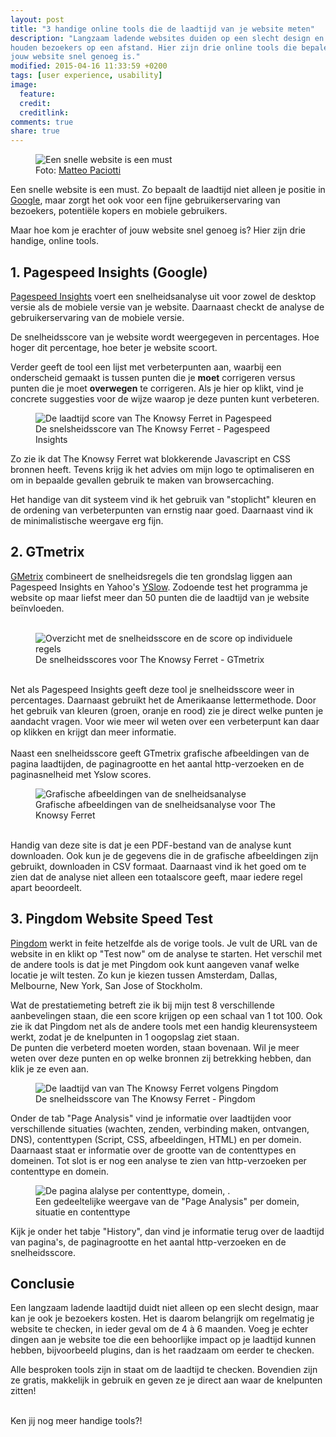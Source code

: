 ```yaml
---
layout: post
title: "3 handige online tools die de laadtijd van je website meten"
description: "Langzaam ladende websites duiden op een slecht design en
houden bezoekers op een afstand. Hier zijn drie online tools die bepalen of
jouw website snel genoeg is."
modified: 2015-04-16 11:33:59 +0200
tags: [user experience, usability]
image:
  feature: 
  credit: 
  creditlink: 
comments: true
share: true
---
```


<figure>
<img src="/images/snelheid.jpg" alt="Een snelle website is een must">
<figcaption>Foto: <a href="http://bit.ly/1b5Jg4G">Matteo Paciotti</a></figcaption>
</figure>

Een snelle website is een must. Zo bepaalt de laadtijd niet alleen je
positie in <a href="http://theknowsyferret.github.io/10-goede-redenen-waarom-google-jou-negeert/">Google</a>, maar zorgt het ook voor een fijne
gebruikerservaring van bezoekers, potentiële kopers en mobiele
gebruikers.

Maar hoe kom je erachter of jouw website snel genoeg is? Hier zijn drie handige, online tools.

<h2>1. Pagespeed Insights (Google)</h2>
<a
href="https://developers.google.com/speed/pagespeed/insights/">Pagespeed
Insights</a> voert een snelheidsanalyse uit voor zowel de
desktop versie als de mobiele versie van je website. Daarnaast checkt de
analyse de gebruikerservaring van de mobiele versie.

De snelheidsscore van je website wordt weergegeven in
percentages. Hoe hoger dit percentage, hoe beter je website scoort.

Verder geeft de tool een lijst met verbeterpunten aan, waarbij een
onderscheid gemaakt is tussen punten die je **moet** corrigeren versus
punten die je moet **overwegen** te corrigeren. Als je hier op
klikt, vind je concrete suggesties voor de wijze waarop je deze punten kunt
verbeteren.

<figure>
<img src="/images/pagespeedinsights.png" alt="De laadtijd score van The Knowsy Ferret in
Pagespeed">
<figcaption>De snelsheidsscore van The Knowsy
Ferret - Pagespeed Insights</a></figcaption>
</figure>

Zo zie ik dat The Knowsy Ferret wat blokkerende Javascript en CSS
bronnen heeft. Tevens krijg ik het advies om 
mijn logo te optimaliseren en om in bepaalde gevallen gebruik te maken
van browsercaching.

Het handige van dit systeem vind ik het gebruik van "stoplicht" kleuren en de
ordening van verbeterpunten van ernstig naar goed. Daarnaast
vind ik de minimalistische weergave erg fijn. 


<h2>2. GTmetrix</h2>
<a href="http://gtmetrix.com/">GMetrix</a> combineert de
snelheidsregels die ten grondslag liggen aan Pagespeed Insights en Yahoo's <a
href="http://yslow.org/">YSlow</a>. Zodoende test het programma je
website op maar liefst meer dan 50
punten die de laadtijd van je website beïnvloeden.<br><br>

<figure>
<img src="/images/gtmetrix-snelheidsscore.png" alt="Overzicht met de
snelheidsscore en de score op individuele regels">
<figcaption>De snelheidsscores voor
The Knowsy Ferret - GTmetrix</figcaption>
</figure>
<br>
Net als Pagespeed Insights geeft deze tool je snelheidsscore weer in
percentages. Daarnaast gebruikt het de Amerikaanse lettermethode.
Door het gebruik van kleuren (groen, oranje en rood) zie je direct
welke punten je aandacht vragen.
Voor wie meer wil weten over een verbeterpunt kan daar op klikken en
krijgt dan 
meer informatie.
<br><br>
Naast een snelheidsscore geeft GTmetrix grafische afbeeldingen van de pagina
laadtijden, de paginagrootte en het aantal http-verzoeken en de
paginasnelheid met Yslow scores.

<figure>
<img src="/images/gtmetrix-history.png" alt="Grafische afbeeldingen van
de snelheidsanalyse">
<figcaption>Grafische afbeeldingen van de snelheidsanalyse voor
The Knowsy Ferret</figcaption>
</figure>
<br>
Handig van deze site is dat je een PDF-bestand van de analyse
kunt downloaden. Ook kun je de gegevens die in de grafische
afbeeldingen zijn gebruikt, downloaden in CSV formaat.
Daarnaast vind ik het goed om te zien dat de analyse niet alleen een
totaalscore geeft, maar iedere regel apart beoordeelt.


<h2>3. Pingdom Website Speed Test</h2>
<a href="http://tools.pingdom.com/fpt/">Pingdom</a> werkt in feite hetzelfde als de vorige tools. Je vult de URL
van de website in en klikt op "Test now" om de analyse te starten. Het
verschil met de andere tools is dat je met Pingdom ook kunt aangeven
vanaf welke locatie je wilt testen. Zo kun je 
kiezen tussen Amsterdam, Dallas, Melbourne, New York, San Jose of
Stockholm.


Wat de prestatiemeting betreft zie ik bij mijn test 8 verschillende
aanbevelingen staan, die een score krijgen op een schaal van 1
tot 100. Ook zie ik dat Pingdom net als de andere tools met een
handig kleurensysteem werkt, zodat je de knelpunten in 1 oogopslag
ziet staan.<br>
De punten die verbeterd moeten worden, staan bovenaan. Wil je meer weten
over deze punten en op welke bronnen zij betrekking hebben, dan klik
je ze even aan.

<figure>
<img src="/images/pingdom-performancegrade.png" alt="De laadtijd van
van The Knowsy Ferret volgens Pingdom">
<figcaption>De snelheidsscore
van The Knowsy Ferret - Pingdom</figcaption>
</figure>

Onder de tab "Page Analysis" vind je informatie over laadtijden voor
verschillende situaties (wachten, zenden, verbinding maken, ontvangen,
DNS), contenttypen (Script, CSS, afbeeldingen, HTML) en per
domein. Daarnaast staat er informatie over de grootte van de
contenttypes en domeinen. Tot slot is er nog een analyse te zien van
http-verzoeken per contenttype en domein.

<figure>
<img src="/images/pingdom-pageanalysis.png" alt="De pagina alalyse per
contenttype, domein, .">
<figcaption>Een gedeeltelijke weergave van de "Page Analysis" per domein, situatie en contenttype</figcaption>
</figure>

Kijk je onder het tabje "History", dan vind je
informatie terug over de laadtijd van pagina's, de
paginagrootte en het aantal http-verzoeken en de
snelheidsscore.


<h2>Conclusie</h2>
Een langzaam ladende laadtijd duidt niet alleen op een slecht design,
maar kan je ook je bezoekers kosten. Het is daarom belangrijk om
regelmatig je website te checken, in ieder geval om de 4 à 6 maanden.
Voeg je echter dingen aan je website toe die een behoorlijke impact op
je laadtijd kunnen hebben, bijvoorbeeld plugins, dan is het raadzaam
om eerder te checken.

Alle besproken tools zijn in staat om de laadtijd te
checken. Bovendien zijn ze gratis, makkelijk in gebruik en geven ze je direct aan waar de
knelpunten zitten!

<br>
Ken jij nog meer handige tools?! 

